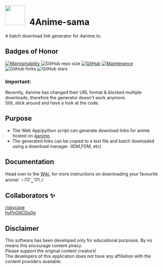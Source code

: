 # <img src = "https://i.imgur.com/7O4EQxM.png" width="64">&ensp;4Anime-sama
A batch download link generator for 4anime.to.

## Badges of Honor
[![Maintainability](https://api.codeclimate.com/v1/badges/9b40b905b63866b29a18/maintainability)](https://codeclimate.com/github/hyPnOtICDo0g/4Anime-sama/maintainability)
![GitHub repo size](https://img.shields.io/github/repo-size/hyPnOtICDo0g/4Anime-sama)
[![GitHub](https://img.shields.io/github/license/hyPnOtICDo0g/4Anime-sama)](https://github.com/hyPnOtICDo0g/4Anime-sama/blob/master/LICENSE)
[![Maintenance](https://img.shields.io/badge/Maintained%3F-yes-green.svg)](https://github.com/hyPnOtICDo0g/4Anime-sama/graphs/commit-activity)
![GitHub forks](https://img.shields.io/github/forks/hyPnOtICDo0g/4Anime-sama?style=social)
![GitHub stars](https://img.shields.io/github/stars/hyPnOtICDo0g/4Anime-sama?style=social)

### Important:

Recently, 4anime has changed their URL format & blocked multiple downloads, therefore the generator doesn't work anymore.  
Still, stick around and have a look at the code.

## Purpose

* The Web App/python script can generate download links for anime hosted on [4anime](https://4anime.to/).
* The generated links can be copied to a text file and batch dowloaded using a download manager. (IDM,FDM, etc)

## Documentation
 Head over to the [Wiki](https://github.com/hyPnOtICDo0g/4Anime-sama/wiki), for more instructions on downloading your favourite anime! ヽ(♡‿♡)ノ

## Collaborators ✨
[riskycase](https://github.com/riskycase)  
[hyPnOtICDo0g](https://github.com/hyPnOtICDo0g)

## Disclaimer
This software has been developed only for educational purposes. By no means this encourage content piracy.  
Please support the original content creators!  
The developers of this application does not have any affiliation with the content providers available.
